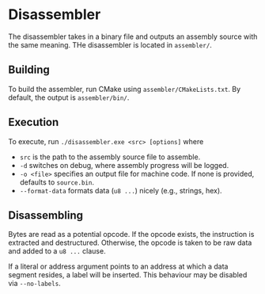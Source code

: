 # Disassembler

The disassembler takes in a binary file and outputs an assembly source with the same meaning.
THe disassembler is located in `assembler/`.

## Building

To build the assembler, run CMake using `assembler/CMakeLists.txt`.
By default, the output is `assembler/bin/`.

## Execution

To execute, run `./disassembler.exe <src> [options]` where
  - `src` is the path to the assembly source file to assemble.
  - `-d` switches on debug, where assembly progress will be logged.
  - `-o <file>` specifies an output file for machine code. If none is provided, defaults to `source.bin`.
  - `--format-data` formats data (`u8 ...`) nicely (e.g., strings, hex).

## Disassembling

Bytes are read as a potential opcode. If the opcode exists, the instruction is extracted and destructured.
Otherwise, the opcode is taken to be raw data and added to a `u8 ...` clause.

If a literal or address argument points to an address at which a data segment resides, a label will be inserted.
This behaviour may be disabled via `--no-labels`.
